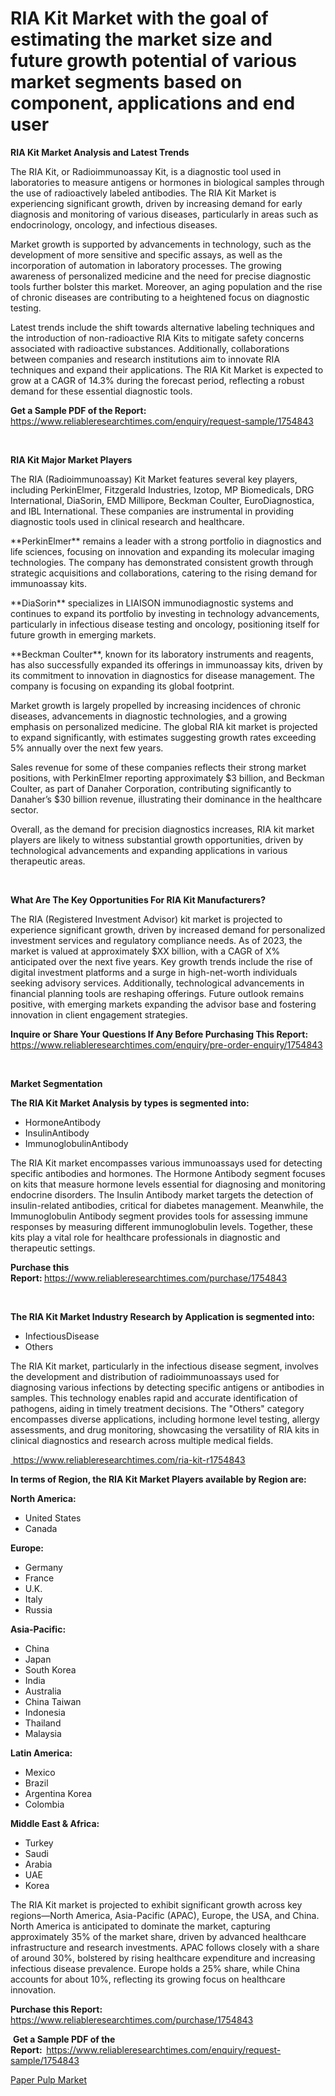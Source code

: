 <p><h1>RIA Kit Market with the goal of estimating the market size and future growth potential of various market segments based on component, applications and end user</h1></p><p><strong>RIA Kit Market Analysis and Latest Trends</strong></p>
<p><p>The RIA Kit, or Radioimmunoassay Kit, is a diagnostic tool used in laboratories to measure antigens or hormones in biological samples through the use of radioactively labeled antibodies. The RIA Kit Market is experiencing significant growth, driven by increasing demand for early diagnosis and monitoring of various diseases, particularly in areas such as endocrinology, oncology, and infectious diseases. </p><p>Market growth is supported by advancements in technology, such as the development of more sensitive and specific assays, as well as the incorporation of automation in laboratory processes. The growing awareness of personalized medicine and the need for precise diagnostic tools further bolster this market. Moreover, an aging population and the rise of chronic diseases are contributing to a heightened focus on diagnostic testing.</p><p>Latest trends include the shift towards alternative labeling techniques and the introduction of non-radioactive RIA Kits to mitigate safety concerns associated with radioactive substances. Additionally, collaborations between companies and research institutions aim to innovate RIA techniques and expand their applications. The RIA Kit Market is expected to grow at a CAGR of 14.3% during the forecast period, reflecting a robust demand for these essential diagnostic tools.</p></p>
<p><strong>Get a Sample PDF of the Report:&nbsp;</strong> <a href="https://www.reliableresearchtimes.com/enquiry/request-sample/1754843?utm_campaign=2771&utm_medium=2&utm_source=Github&utm_content=ia&utm_term=31032025&utm_id=ria-kit">https://www.reliableresearchtimes.com/enquiry/request-sample/1754843</a></p>
<p>&nbsp;</p>
<p><strong>RIA Kit Major Market Players</strong></p>
<p><p>The RIA (Radioimmunoassay) Kit Market features several key players, including PerkinElmer, Fitzgerald Industries, Izotop, MP Biomedicals, DRG International, DiaSorin, EMD Millipore, Beckman Coulter, EuroDiagnostica, and IBL International. These companies are instrumental in providing diagnostic tools used in clinical research and healthcare.</p><p>**PerkinElmer** remains a leader with a strong portfolio in diagnostics and life sciences, focusing on innovation and expanding its molecular imaging technologies. The company has demonstrated consistent growth through strategic acquisitions and collaborations, catering to the rising demand for immunoassay kits. </p><p>**DiaSorin** specializes in LIAISON immunodiagnostic systems and continues to expand its portfolio by investing in technology advancements, particularly in infectious disease testing and oncology, positioning itself for future growth in emerging markets.</p><p>**Beckman Coulter**, known for its laboratory instruments and reagents, has also successfully expanded its offerings in immunoassay kits, driven by its commitment to innovation in diagnostics for disease management. The company is focusing on expanding its global footprint.</p><p>Market growth is largely propelled by increasing incidences of chronic diseases, advancements in diagnostic technologies, and a growing emphasis on personalized medicine. The global RIA kit market is projected to expand significantly, with estimates suggesting growth rates exceeding 5% annually over the next few years.</p><p>Sales revenue for some of these companies reflects their strong market positions, with PerkinElmer reporting approximately $3 billion, and Beckman Coulter, as part of Danaher Corporation, contributing significantly to Danaher’s $30 billion revenue, illustrating their dominance in the healthcare sector.</p><p>Overall, as the demand for precision diagnostics increases, RIA kit market players are likely to witness substantial growth opportunities, driven by technological advancements and expanding applications in various therapeutic areas.</p></p>
<p>&nbsp;</p>
<p><strong>What Are The Key Opportunities For RIA Kit Manufacturers?</strong></p>
<p><p>The RIA (Registered Investment Advisor) kit market is projected to experience significant growth, driven by increased demand for personalized investment services and regulatory compliance needs. As of 2023, the market is valued at approximately $XX billion, with a CAGR of X% anticipated over the next five years. Key growth trends include the rise of digital investment platforms and a surge in high-net-worth individuals seeking advisory services. Additionally, technological advancements in financial planning tools are reshaping offerings. Future outlook remains positive, with emerging markets expanding the advisor base and fostering innovation in client engagement strategies.</p></p>
<p><strong>Inquire or Share Your Questions If Any Before Purchasing This Report:</strong> <a href="https://www.reliableresearchtimes.com/enquiry/pre-order-enquiry/1754843?utm_campaign=2771&utm_medium=2&utm_source=Github&utm_content=ia&utm_term=31032025&utm_id=ria-kit">https://www.reliableresearchtimes.com/enquiry/pre-order-enquiry/1754843</a></p>
<p>&nbsp;</p>
<p><strong>Market Segmentation</strong></p>
<p><strong>The RIA Kit Market Analysis by types is segmented into:</strong></p>
<p><ul><li>HormoneAntibody</li><li>InsulinAntibody</li><li>ImmunoglobulinAntibody</li></ul></p>
<p><p>The RIA Kit market encompasses various immunoassays used for detecting specific antibodies and hormones. The Hormone Antibody segment focuses on kits that measure hormone levels essential for diagnosing and monitoring endocrine disorders. The Insulin Antibody market targets the detection of insulin-related antibodies, critical for diabetes management. Meanwhile, the Immunoglobulin Antibody segment provides tools for assessing immune responses by measuring different immunoglobulin levels. Together, these kits play a vital role for healthcare professionals in diagnostic and therapeutic settings.</p></p>
<p><strong>Purchase this Report:&nbsp;</strong><a href="https://www.reliableresearchtimes.com/purchase/1754843?utm_campaign=2771&utm_medium=2&utm_source=Github&utm_content=ia&utm_term=31032025&utm_id=ria-kit">https://www.reliableresearchtimes.com/purchase/1754843</a></p>
<p>&nbsp;</p>
<p><strong>The RIA Kit Market Industry Research by Application is segmented into:</strong></p>
<p><ul><li>InfectiousDisease</li><li>Others</li></ul></p>
<p><p>The RIA Kit market, particularly in the infectious disease segment, involves the development and distribution of radioimmunoassays used for diagnosing various infections by detecting specific antigens or antibodies in samples. This technology enables rapid and accurate identification of pathogens, aiding in timely treatment decisions. The "Others" category encompasses diverse applications, including hormone level testing, allergy assessments, and drug monitoring, showcasing the versatility of RIA kits in clinical diagnostics and research across multiple medical fields.</p></p>
<p><a href="https://www.reliableresearchtimes.com/ria-kit-r1754843?utm_campaign=2771&utm_medium=2&utm_source=Github&utm_content=ia&utm_term=31032025&utm_id=ria-kit">&nbsp;https://www.reliableresearchtimes.com/ria-kit-r1754843</a></p>
<p><strong>In terms of Region, the RIA Kit Market Players available by Region are:</strong></p>
<p>
    <p> <strong> North America: </strong>
        <ul>
            <li>United States</li>
            <li>Canada</li>
        </ul>
        </p> 
    <p> <strong> Europe: </strong>
        <ul>
            <li>Germany</li>
            <li>France</li>
            <li>U.K.</li>
            <li>Italy</li>
            <li>Russia</li>
        </ul>
        </p> 
    <p> <strong> Asia-Pacific: </strong>
        <ul>
            <li>China</li>
            <li>Japan</li>
            <li>South Korea</li>
            <li>India</li>
            <li>Australia</li>
            <li>China Taiwan</li>
            <li>Indonesia</li>
            <li>Thailand</li>
            <li>Malaysia</li>
        </ul>
        </p> 
    <p> <strong> Latin America: </strong>
        <ul>
            <li>Mexico</li>
            <li>Brazil</li>
            <li>Argentina Korea</li>
            <li>Colombia</li>
        </ul>
        </p> 
    <p> <strong> Middle East & Africa: </strong>
        <ul>
            <li>Turkey</li>
            <li>Saudi</li>
            <li>Arabia</li>
            <li>UAE</li>
            <li>Korea</li>
        </ul>
    </p>
    </p>
<p><p>The RIA Kit market is projected to exhibit significant growth across key regions—North America, Asia-Pacific (APAC), Europe, the USA, and China. North America is anticipated to dominate the market, capturing approximately 35% of the market share, driven by advanced healthcare infrastructure and research investments. APAC follows closely with a share of around 30%, bolstered by rising healthcare expenditure and increasing infectious disease prevalence. Europe holds a 25% share, while China accounts for about 10%, reflecting its growing focus on healthcare innovation.</p></p>
<p><strong>Purchase this Report: </strong><a href="https://www.reliableresearchtimes.com/purchase/1754843?utm_campaign=2771&utm_medium=2&utm_source=Github&utm_content=ia&utm_term=31032025&utm_id=ria-kit">https://www.reliableresearchtimes.com/purchase/1754843</a></p>
<p>&nbsp;<strong>Get a Sample PDF of the Report:&nbsp;&nbsp;</strong><a href="https://www.reliableresearchtimes.com/enquiry/request-sample/1754843?utm_campaign=2771&utm_medium=2&utm_source=Github&utm_content=ia&utm_term=31032025&utm_id=ria-kit">https://www.reliableresearchtimes.com/enquiry/request-sample/1754843</a></p>
<p><strong></strong></p>
<p><p><a href="https://github.com/abuugjetaj/Market-Research-Report-List-1/blob/main/paper-pulp-market.md?utm_campaign=2771&utm_medium=2&utm_source=Github&utm_content=ia&utm_term=31032025&utm_id=ria-kit">Paper Pulp Market</a></p></p>